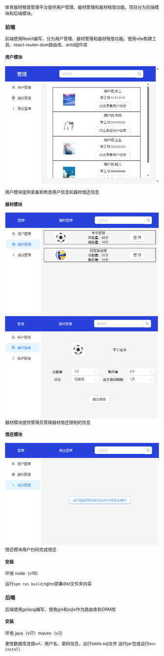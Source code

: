 体育器材租借管理平台提供用户管理、器材管理和器材租借功能。项目分为前端模块和后端模块。
### 前端

前端使用React编写，分为用户管理、器材管理和器材租借功能。使用vite构建工具、react-router-dom路由库、antd组件库

#### 用户模块

![img.png](public/img_1.png)

用户模块提供查看和修改用户信息和器材借还信息

#### 器材模块

![img.png](public/img_2.png)
![img.png](public/img_3.png)
器材模块提供管理员管理器材借还限制的信息

#### 借还模块

![img.png](public/img_4.png)
借还模块用户扫码完成借还

#### 安装

环境 node（v16）

运行`npm run build`,nginx部署dist文件夹内容

### 后端

后端使用golang编写，使用gin和sqlx作为路由库和ORM库

#### 安装

环境 java（v17）maven（v3）

更改数据库连接url、用户名、密码信息，运行table.sql文件
运行jar包或运行`mvn install`

